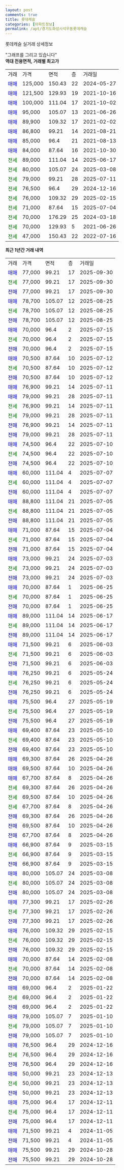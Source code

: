 ```yaml
---
layout: post
comments: true
title: 롯데캐슬
categories: [아파트정보]
permalink: /apt/경기도화성시석우동롯데캐슬
---
```


롯데캐슬 실거래 상세정보

<script type="text/javascript">
  google.charts.load('current', {'packages':['line', 'corechart']});
  google.charts.setOnLoadCallback(drawChart);

  function drawChart() {
    var data = new google.visualization.DataTable();
    data.addColumn('date', '거래일');
    data.addColumn('number', "매매");
    data.addColumn('number', "전세");
    data.addColumn('number', "전매");

    data.addRows([[new Date(Date.parse("2025-09-30")), 77000, null, null], [new Date(Date.parse("2025-09-30")), null, 77000, null], [new Date(Date.parse("2025-09-30")), null, null, 77000], [new Date(Date.parse("2025-08-25")), 78700, null, null], [new Date(Date.parse("2025-08-25")), null, 78700, null], [new Date(Date.parse("2025-08-25")), null, null, 78700], [new Date(Date.parse("2025-07-15")), 70000, null, null], [new Date(Date.parse("2025-07-15")), null, 70000, null], [new Date(Date.parse("2025-07-15")), null, null, 70000], [new Date(Date.parse("2025-07-12")), 70500, null, null], [new Date(Date.parse("2025-07-12")), null, 70500, null], [new Date(Date.parse("2025-07-12")), null, null, 70500], [new Date(Date.parse("2025-07-11")), 76900, null, null], [new Date(Date.parse("2025-07-11")), 79000, null, null], [new Date(Date.parse("2025-07-11")), null, 76900, null], [new Date(Date.parse("2025-07-11")), null, 79000, null], [new Date(Date.parse("2025-07-11")), null, null, 76900], [new Date(Date.parse("2025-07-11")), null, null, 79000], [new Date(Date.parse("2025-07-10")), 74500, null, null], [new Date(Date.parse("2025-07-10")), null, 74500, null], [new Date(Date.parse("2025-07-10")), null, null, 74500], [new Date(Date.parse("2025-07-07")), 60000, null, null], [new Date(Date.parse("2025-07-07")), null, 60000, null], [new Date(Date.parse("2025-07-07")), null, null, 60000], [new Date(Date.parse("2025-07-05")), 88800, null, null], [new Date(Date.parse("2025-07-05")), null, 88800, null], [new Date(Date.parse("2025-07-05")), null, null, 88800], [new Date(Date.parse("2025-07-04")), 71000, null, null], [new Date(Date.parse("2025-07-04")), null, 71000, null], [new Date(Date.parse("2025-07-04")), null, null, 71000], [new Date(Date.parse("2025-07-03")), 73000, null, null], [new Date(Date.parse("2025-07-03")), null, 73000, null], [new Date(Date.parse("2025-07-03")), null, null, 73000], [new Date(Date.parse("2025-06-25")), 70000, null, null], [new Date(Date.parse("2025-06-25")), null, 70000, null], [new Date(Date.parse("2025-06-25")), null, null, 70000], [new Date(Date.parse("2025-06-17")), 89000, null, null], [new Date(Date.parse("2025-06-17")), null, 89000, null], [new Date(Date.parse("2025-06-17")), null, null, 89000], [new Date(Date.parse("2025-06-03")), 71500, null, null], [new Date(Date.parse("2025-06-03")), null, 71500, null], [new Date(Date.parse("2025-06-03")), null, null, 71500], [new Date(Date.parse("2025-05-24")), 76250, null, null], [new Date(Date.parse("2025-05-24")), null, 76250, null], [new Date(Date.parse("2025-05-24")), null, null, 76250], [new Date(Date.parse("2025-05-19")), 75500, null, null], [new Date(Date.parse("2025-05-19")), null, 75500, null], [new Date(Date.parse("2025-05-19")), null, null, 75500], [new Date(Date.parse("2025-05-10")), 69400, null, null], [new Date(Date.parse("2025-05-10")), null, 69400, null], [new Date(Date.parse("2025-05-10")), null, null, 69400], [new Date(Date.parse("2025-04-26")), 69300, null, null], [new Date(Date.parse("2025-04-26")), 69500, null, null], [new Date(Date.parse("2025-04-26")), 67700, null, null], [new Date(Date.parse("2025-04-26")), null, 69300, null], [new Date(Date.parse("2025-04-26")), null, 69500, null], [new Date(Date.parse("2025-04-26")), null, 67700, null], [new Date(Date.parse("2025-04-26")), null, null, 69300], [new Date(Date.parse("2025-04-26")), null, null, 69500], [new Date(Date.parse("2025-04-26")), null, null, 67700], [new Date(Date.parse("2025-03-15")), 66900, null, null], [new Date(Date.parse("2025-03-15")), null, 66900, null], [new Date(Date.parse("2025-03-15")), null, null, 66900], [new Date(Date.parse("2025-03-08")), 80000, null, null], [new Date(Date.parse("2025-03-08")), null, 80000, null], [new Date(Date.parse("2025-03-08")), null, null, 80000], [new Date(Date.parse("2025-02-26")), 77300, null, null], [new Date(Date.parse("2025-02-26")), null, 77300, null], [new Date(Date.parse("2025-02-26")), null, null, 77300], [new Date(Date.parse("2025-02-15")), 76000, null, null], [new Date(Date.parse("2025-02-15")), null, 76000, null], [new Date(Date.parse("2025-02-15")), null, null, 76000], [new Date(Date.parse("2025-02-08")), 70000, null, null], [new Date(Date.parse("2025-02-08")), null, 70000, null], [new Date(Date.parse("2025-02-08")), null, null, 70000], [new Date(Date.parse("2025-01-22")), 69000, null, null], [new Date(Date.parse("2025-01-22")), null, 69000, null], [new Date(Date.parse("2025-01-22")), null, null, 69000], [new Date(Date.parse("2025-01-10")), 79000, null, null], [new Date(Date.parse("2025-01-10")), null, 79000, null], [new Date(Date.parse("2025-01-10")), null, null, 79000], [new Date(Date.parse("2024-12-16")), 76500, null, null], [new Date(Date.parse("2024-12-16")), null, 76500, null], [new Date(Date.parse("2024-12-16")), null, null, 76500], [new Date(Date.parse("2024-12-13")), 50000, null, null], [new Date(Date.parse("2024-12-13")), null, 50000, null], [new Date(Date.parse("2024-12-13")), null, null, 50000], [new Date(Date.parse("2024-12-11")), 75000, null, null], [new Date(Date.parse("2024-12-11")), null, 75000, null], [new Date(Date.parse("2024-12-11")), null, null, 75000], [new Date(Date.parse("2024-11-05")), 71500, null, null], [new Date(Date.parse("2024-11-05")), null, null, 71500], [new Date(Date.parse("2024-10-28")), 75500, null, null], [new Date(Date.parse("2024-10-28")), null, null, 75500]]);

    var options = {
      hAxis: {
        format: 'yyyy/MM/dd'
      },    
      lineWidth: 0,
      pointsVisible: true,    
      title: '최근 1년간 유형별 실거래가 분포',
      legend: { position: 'bottom' }
    };

    var formatter = new google.visualization.NumberFormat({pattern:'###,###'} );
    formatter.format(data, 1);
    formatter.format(data, 2);
    
    setTimeout(function() {
        var chart = new google.visualization.LineChart(document.getElementById('columnchart_material'));
        chart.draw(data, (options));
        document.getElementById('loading').style.display = 'none';
    }, 200);
  }
</script>


<div id="loading" style="z-index:20; display: block; margin-left: 0px">"그래프를 그리고 있습니다"</div>
<div id="columnchart_material" style="width: 95%; margin-left: 0px; display: block"></div>
<!-- contents start -->
<b>역대 전용면적, 거래별 최고가</b>
<table class="sortable">
    <tr>
      <td>거래</td>
      <td>가격</td>
      <td>면적</td>
      <td>층</td>
      <td>거래일</td>
    </tr>
        <tr>
          <td><a style="color: blue">매매</a></td>
          <td>125,000</td>
          <td>150.43</td>
          <td>22</td>
          <td>2024-05-27</td>
        </tr>            <tr>
          <td><a style="color: blue">매매</a></td>
          <td>121,500</td>
          <td>129.93</td>
          <td>19</td>
          <td>2021-10-16</td>
        </tr>            <tr>
          <td><a style="color: blue">매매</a></td>
          <td>100,000</td>
          <td>111.04</td>
          <td>17</td>
          <td>2021-10-02</td>
        </tr>            <tr>
          <td><a style="color: blue">매매</a></td>
          <td>95,000</td>
          <td>105.07</td>
          <td>13</td>
          <td>2021-06-26</td>
        </tr>            <tr>
          <td><a style="color: blue">매매</a></td>
          <td>89,900</td>
          <td>109.32</td>
          <td>17</td>
          <td>2021-02-02</td>
        </tr>            <tr>
          <td><a style="color: blue">매매</a></td>
          <td>86,800</td>
          <td>99.21</td>
          <td>14</td>
          <td>2021-08-21</td>
        </tr>            <tr>
          <td><a style="color: blue">매매</a></td>
          <td>85,000</td>
          <td>96.4</td>
          <td>21</td>
          <td>2021-08-13</td>
        </tr>            <tr>
          <td><a style="color: blue">매매</a></td>
          <td>84,000</td>
          <td>87.64</td>
          <td>16</td>
          <td>2021-10-30</td>
        </tr>        
        <tr>
              <td><a style="color: darkgreen">전세</a></td>
              <td>89,000</td>
              <td>111.04</td>
              <td>14</td>
              <td>2025-06-17</td>
            </tr>            <tr>
              <td><a style="color: darkgreen">전세</a></td>
              <td>80,000</td>
              <td>105.07</td>
              <td>24</td>
              <td>2025-03-08</td>
            </tr>            <tr>
              <td><a style="color: darkgreen">전세</a></td>
              <td>79,000</td>
              <td>99.21</td>
              <td>28</td>
              <td>2025-07-11</td>
            </tr>            <tr>
              <td><a style="color: darkgreen">전세</a></td>
              <td>76,500</td>
              <td>96.4</td>
              <td>29</td>
              <td>2024-12-16</td>
            </tr>            <tr>
              <td><a style="color: darkgreen">전세</a></td>
              <td>76,000</td>
              <td>109.32</td>
              <td>29</td>
              <td>2025-02-15</td>
            </tr>            <tr>
              <td><a style="color: darkgreen">전세</a></td>
              <td>71,000</td>
              <td>87.64</td>
              <td>15</td>
              <td>2025-07-04</td>
            </tr>            <tr>
              <td><a style="color: darkgreen">전세</a></td>
              <td>70,000</td>
              <td>176.29</td>
              <td>25</td>
              <td>2024-03-18</td>
            </tr>            <tr>
              <td><a style="color: darkgreen">전세</a></td>
              <td>70,000</td>
              <td>129.93</td>
              <td>5</td>
              <td>2021-06-26</td>
            </tr>            <tr>
              <td><a style="color: darkgreen">전세</a></td>
              <td>47,000</td>
              <td>150.43</td>
              <td>22</td>
              <td>2022-07-16</td>
            </tr>        
    
</table>

<b>최근 1년간 거래 내역</b>

<table class="sortable">
    <tr>
      <td>거래</td>
      <td>가격</td>
      <td>면적</td>
      <td>층</td>
      <td>거래일</td>
    </tr>
    <tr>
      <td><a style="color: blue">매매</a></td>
      <td>77,000</td>
      <td>99.21</td>
      <td>17</td>
      <td>2025-09-30</td>
    </tr>          <tr>
      <td><a style="color: darkgreen">전세</a></td>
      <td>77,000</td>
      <td>99.21</td>
      <td>17</td>
      <td>2025-09-30</td>
    </tr>          <tr>
      <td><a style="color: darkblue">전매</a></td>
      <td>77,000</td>
      <td>99.21</td>
      <td>17</td>
      <td>2025-09-30</td>
    </tr>          <tr>
      <td><a style="color: blue">매매</a></td>
      <td>78,700</td>
      <td>105.07</td>
      <td>12</td>
      <td>2025-08-25</td>
    </tr>          <tr>
      <td><a style="color: darkgreen">전세</a></td>
      <td>78,700</td>
      <td>105.07</td>
      <td>12</td>
      <td>2025-08-25</td>
    </tr>          <tr>
      <td><a style="color: darkblue">전매</a></td>
      <td>78,700</td>
      <td>105.07</td>
      <td>12</td>
      <td>2025-08-25</td>
    </tr>          <tr>
      <td><a style="color: blue">매매</a></td>
      <td>70,000</td>
      <td>96.4</td>
      <td>2</td>
      <td>2025-07-15</td>
    </tr>          <tr>
      <td><a style="color: darkgreen">전세</a></td>
      <td>70,000</td>
      <td>96.4</td>
      <td>2</td>
      <td>2025-07-15</td>
    </tr>          <tr>
      <td><a style="color: darkblue">전매</a></td>
      <td>70,000</td>
      <td>96.4</td>
      <td>2</td>
      <td>2025-07-15</td>
    </tr>          <tr>
      <td><a style="color: blue">매매</a></td>
      <td>70,500</td>
      <td>87.64</td>
      <td>10</td>
      <td>2025-07-12</td>
    </tr>          <tr>
      <td><a style="color: darkgreen">전세</a></td>
      <td>70,500</td>
      <td>87.64</td>
      <td>10</td>
      <td>2025-07-12</td>
    </tr>          <tr>
      <td><a style="color: darkblue">전매</a></td>
      <td>70,500</td>
      <td>87.64</td>
      <td>10</td>
      <td>2025-07-12</td>
    </tr>          <tr>
      <td><a style="color: blue">매매</a></td>
      <td>76,900</td>
      <td>99.21</td>
      <td>14</td>
      <td>2025-07-11</td>
    </tr>          <tr>
      <td><a style="color: blue">매매</a></td>
      <td>79,000</td>
      <td>99.21</td>
      <td>28</td>
      <td>2025-07-11</td>
    </tr>          <tr>
      <td><a style="color: darkgreen">전세</a></td>
      <td>76,900</td>
      <td>99.21</td>
      <td>14</td>
      <td>2025-07-11</td>
    </tr>          <tr>
      <td><a style="color: darkgreen">전세</a></td>
      <td>79,000</td>
      <td>99.21</td>
      <td>28</td>
      <td>2025-07-11</td>
    </tr>          <tr>
      <td><a style="color: darkblue">전매</a></td>
      <td>76,900</td>
      <td>99.21</td>
      <td>14</td>
      <td>2025-07-11</td>
    </tr>          <tr>
      <td><a style="color: darkblue">전매</a></td>
      <td>79,000</td>
      <td>99.21</td>
      <td>28</td>
      <td>2025-07-11</td>
    </tr>          <tr>
      <td><a style="color: blue">매매</a></td>
      <td>74,500</td>
      <td>96.4</td>
      <td>22</td>
      <td>2025-07-10</td>
    </tr>          <tr>
      <td><a style="color: darkgreen">전세</a></td>
      <td>74,500</td>
      <td>96.4</td>
      <td>22</td>
      <td>2025-07-10</td>
    </tr>          <tr>
      <td><a style="color: darkblue">전매</a></td>
      <td>74,500</td>
      <td>96.4</td>
      <td>22</td>
      <td>2025-07-10</td>
    </tr>          <tr>
      <td><a style="color: blue">매매</a></td>
      <td>60,000</td>
      <td>111.04</td>
      <td>4</td>
      <td>2025-07-07</td>
    </tr>          <tr>
      <td><a style="color: darkgreen">전세</a></td>
      <td>60,000</td>
      <td>111.04</td>
      <td>4</td>
      <td>2025-07-07</td>
    </tr>          <tr>
      <td><a style="color: darkblue">전매</a></td>
      <td>60,000</td>
      <td>111.04</td>
      <td>4</td>
      <td>2025-07-07</td>
    </tr>          <tr>
      <td><a style="color: blue">매매</a></td>
      <td>88,800</td>
      <td>111.04</td>
      <td>21</td>
      <td>2025-07-05</td>
    </tr>          <tr>
      <td><a style="color: darkgreen">전세</a></td>
      <td>88,800</td>
      <td>111.04</td>
      <td>21</td>
      <td>2025-07-05</td>
    </tr>          <tr>
      <td><a style="color: darkblue">전매</a></td>
      <td>88,800</td>
      <td>111.04</td>
      <td>21</td>
      <td>2025-07-05</td>
    </tr>          <tr>
      <td><a style="color: blue">매매</a></td>
      <td>71,000</td>
      <td>87.64</td>
      <td>15</td>
      <td>2025-07-04</td>
    </tr>          <tr>
      <td><a style="color: darkgreen">전세</a></td>
      <td>71,000</td>
      <td>87.64</td>
      <td>15</td>
      <td>2025-07-04</td>
    </tr>          <tr>
      <td><a style="color: darkblue">전매</a></td>
      <td>71,000</td>
      <td>87.64</td>
      <td>15</td>
      <td>2025-07-04</td>
    </tr>          <tr>
      <td><a style="color: blue">매매</a></td>
      <td>73,000</td>
      <td>99.21</td>
      <td>24</td>
      <td>2025-07-03</td>
    </tr>          <tr>
      <td><a style="color: darkgreen">전세</a></td>
      <td>73,000</td>
      <td>99.21</td>
      <td>24</td>
      <td>2025-07-03</td>
    </tr>          <tr>
      <td><a style="color: darkblue">전매</a></td>
      <td>73,000</td>
      <td>99.21</td>
      <td>24</td>
      <td>2025-07-03</td>
    </tr>          <tr>
      <td><a style="color: blue">매매</a></td>
      <td>70,000</td>
      <td>87.64</td>
      <td>1</td>
      <td>2025-06-25</td>
    </tr>          <tr>
      <td><a style="color: darkgreen">전세</a></td>
      <td>70,000</td>
      <td>87.64</td>
      <td>1</td>
      <td>2025-06-25</td>
    </tr>          <tr>
      <td><a style="color: darkblue">전매</a></td>
      <td>70,000</td>
      <td>87.64</td>
      <td>1</td>
      <td>2025-06-25</td>
    </tr>          <tr>
      <td><a style="color: blue">매매</a></td>
      <td>89,000</td>
      <td>111.04</td>
      <td>14</td>
      <td>2025-06-17</td>
    </tr>          <tr>
      <td><a style="color: darkgreen">전세</a></td>
      <td>89,000</td>
      <td>111.04</td>
      <td>14</td>
      <td>2025-06-17</td>
    </tr>          <tr>
      <td><a style="color: darkblue">전매</a></td>
      <td>89,000</td>
      <td>111.04</td>
      <td>14</td>
      <td>2025-06-17</td>
    </tr>          <tr>
      <td><a style="color: blue">매매</a></td>
      <td>71,500</td>
      <td>99.21</td>
      <td>6</td>
      <td>2025-06-03</td>
    </tr>          <tr>
      <td><a style="color: darkgreen">전세</a></td>
      <td>71,500</td>
      <td>99.21</td>
      <td>6</td>
      <td>2025-06-03</td>
    </tr>          <tr>
      <td><a style="color: darkblue">전매</a></td>
      <td>71,500</td>
      <td>99.21</td>
      <td>6</td>
      <td>2025-06-03</td>
    </tr>          <tr>
      <td><a style="color: blue">매매</a></td>
      <td>76,250</td>
      <td>99.21</td>
      <td>6</td>
      <td>2025-05-24</td>
    </tr>          <tr>
      <td><a style="color: darkgreen">전세</a></td>
      <td>76,250</td>
      <td>99.21</td>
      <td>6</td>
      <td>2025-05-24</td>
    </tr>          <tr>
      <td><a style="color: darkblue">전매</a></td>
      <td>76,250</td>
      <td>99.21</td>
      <td>6</td>
      <td>2025-05-24</td>
    </tr>          <tr>
      <td><a style="color: blue">매매</a></td>
      <td>75,500</td>
      <td>96.4</td>
      <td>27</td>
      <td>2025-05-19</td>
    </tr>          <tr>
      <td><a style="color: darkgreen">전세</a></td>
      <td>75,500</td>
      <td>96.4</td>
      <td>27</td>
      <td>2025-05-19</td>
    </tr>          <tr>
      <td><a style="color: darkblue">전매</a></td>
      <td>75,500</td>
      <td>96.4</td>
      <td>27</td>
      <td>2025-05-19</td>
    </tr>          <tr>
      <td><a style="color: blue">매매</a></td>
      <td>69,400</td>
      <td>87.64</td>
      <td>23</td>
      <td>2025-05-10</td>
    </tr>          <tr>
      <td><a style="color: darkgreen">전세</a></td>
      <td>69,400</td>
      <td>87.64</td>
      <td>23</td>
      <td>2025-05-10</td>
    </tr>          <tr>
      <td><a style="color: darkblue">전매</a></td>
      <td>69,400</td>
      <td>87.64</td>
      <td>23</td>
      <td>2025-05-10</td>
    </tr>          <tr>
      <td><a style="color: blue">매매</a></td>
      <td>69,300</td>
      <td>87.64</td>
      <td>26</td>
      <td>2025-04-26</td>
    </tr>          <tr>
      <td><a style="color: blue">매매</a></td>
      <td>69,500</td>
      <td>87.64</td>
      <td>10</td>
      <td>2025-04-26</td>
    </tr>          <tr>
      <td><a style="color: blue">매매</a></td>
      <td>67,700</td>
      <td>87.64</td>
      <td>8</td>
      <td>2025-04-26</td>
    </tr>          <tr>
      <td><a style="color: darkgreen">전세</a></td>
      <td>69,300</td>
      <td>87.64</td>
      <td>26</td>
      <td>2025-04-26</td>
    </tr>          <tr>
      <td><a style="color: darkgreen">전세</a></td>
      <td>69,500</td>
      <td>87.64</td>
      <td>10</td>
      <td>2025-04-26</td>
    </tr>          <tr>
      <td><a style="color: darkgreen">전세</a></td>
      <td>67,700</td>
      <td>87.64</td>
      <td>8</td>
      <td>2025-04-26</td>
    </tr>          <tr>
      <td><a style="color: darkblue">전매</a></td>
      <td>69,300</td>
      <td>87.64</td>
      <td>26</td>
      <td>2025-04-26</td>
    </tr>          <tr>
      <td><a style="color: darkblue">전매</a></td>
      <td>69,500</td>
      <td>87.64</td>
      <td>10</td>
      <td>2025-04-26</td>
    </tr>          <tr>
      <td><a style="color: darkblue">전매</a></td>
      <td>67,700</td>
      <td>87.64</td>
      <td>8</td>
      <td>2025-04-26</td>
    </tr>          <tr>
      <td><a style="color: blue">매매</a></td>
      <td>66,900</td>
      <td>87.64</td>
      <td>9</td>
      <td>2025-03-15</td>
    </tr>          <tr>
      <td><a style="color: darkgreen">전세</a></td>
      <td>66,900</td>
      <td>87.64</td>
      <td>9</td>
      <td>2025-03-15</td>
    </tr>          <tr>
      <td><a style="color: darkblue">전매</a></td>
      <td>66,900</td>
      <td>87.64</td>
      <td>9</td>
      <td>2025-03-15</td>
    </tr>          <tr>
      <td><a style="color: blue">매매</a></td>
      <td>80,000</td>
      <td>105.07</td>
      <td>24</td>
      <td>2025-03-08</td>
    </tr>          <tr>
      <td><a style="color: darkgreen">전세</a></td>
      <td>80,000</td>
      <td>105.07</td>
      <td>24</td>
      <td>2025-03-08</td>
    </tr>          <tr>
      <td><a style="color: darkblue">전매</a></td>
      <td>80,000</td>
      <td>105.07</td>
      <td>24</td>
      <td>2025-03-08</td>
    </tr>          <tr>
      <td><a style="color: blue">매매</a></td>
      <td>77,300</td>
      <td>99.21</td>
      <td>17</td>
      <td>2025-02-26</td>
    </tr>          <tr>
      <td><a style="color: darkgreen">전세</a></td>
      <td>77,300</td>
      <td>99.21</td>
      <td>17</td>
      <td>2025-02-26</td>
    </tr>          <tr>
      <td><a style="color: darkblue">전매</a></td>
      <td>77,300</td>
      <td>99.21</td>
      <td>17</td>
      <td>2025-02-26</td>
    </tr>          <tr>
      <td><a style="color: blue">매매</a></td>
      <td>76,000</td>
      <td>109.32</td>
      <td>29</td>
      <td>2025-02-15</td>
    </tr>          <tr>
      <td><a style="color: darkgreen">전세</a></td>
      <td>76,000</td>
      <td>109.32</td>
      <td>29</td>
      <td>2025-02-15</td>
    </tr>          <tr>
      <td><a style="color: darkblue">전매</a></td>
      <td>76,000</td>
      <td>109.32</td>
      <td>29</td>
      <td>2025-02-15</td>
    </tr>          <tr>
      <td><a style="color: blue">매매</a></td>
      <td>70,000</td>
      <td>87.64</td>
      <td>14</td>
      <td>2025-02-08</td>
    </tr>          <tr>
      <td><a style="color: darkgreen">전세</a></td>
      <td>70,000</td>
      <td>87.64</td>
      <td>14</td>
      <td>2025-02-08</td>
    </tr>          <tr>
      <td><a style="color: darkblue">전매</a></td>
      <td>70,000</td>
      <td>87.64</td>
      <td>14</td>
      <td>2025-02-08</td>
    </tr>          <tr>
      <td><a style="color: blue">매매</a></td>
      <td>69,000</td>
      <td>96.4</td>
      <td>2</td>
      <td>2025-01-22</td>
    </tr>          <tr>
      <td><a style="color: darkgreen">전세</a></td>
      <td>69,000</td>
      <td>96.4</td>
      <td>2</td>
      <td>2025-01-22</td>
    </tr>          <tr>
      <td><a style="color: darkblue">전매</a></td>
      <td>69,000</td>
      <td>96.4</td>
      <td>2</td>
      <td>2025-01-22</td>
    </tr>          <tr>
      <td><a style="color: blue">매매</a></td>
      <td>79,000</td>
      <td>105.07</td>
      <td>7</td>
      <td>2025-01-10</td>
    </tr>          <tr>
      <td><a style="color: darkgreen">전세</a></td>
      <td>79,000</td>
      <td>105.07</td>
      <td>7</td>
      <td>2025-01-10</td>
    </tr>          <tr>
      <td><a style="color: darkblue">전매</a></td>
      <td>79,000</td>
      <td>105.07</td>
      <td>7</td>
      <td>2025-01-10</td>
    </tr>          <tr>
      <td><a style="color: blue">매매</a></td>
      <td>76,500</td>
      <td>96.4</td>
      <td>29</td>
      <td>2024-12-16</td>
    </tr>          <tr>
      <td><a style="color: darkgreen">전세</a></td>
      <td>76,500</td>
      <td>96.4</td>
      <td>29</td>
      <td>2024-12-16</td>
    </tr>          <tr>
      <td><a style="color: darkblue">전매</a></td>
      <td>76,500</td>
      <td>96.4</td>
      <td>29</td>
      <td>2024-12-16</td>
    </tr>          <tr>
      <td><a style="color: blue">매매</a></td>
      <td>50,000</td>
      <td>99.21</td>
      <td>23</td>
      <td>2024-12-13</td>
    </tr>          <tr>
      <td><a style="color: darkgreen">전세</a></td>
      <td>50,000</td>
      <td>99.21</td>
      <td>23</td>
      <td>2024-12-13</td>
    </tr>          <tr>
      <td><a style="color: darkblue">전매</a></td>
      <td>50,000</td>
      <td>99.21</td>
      <td>23</td>
      <td>2024-12-13</td>
    </tr>          <tr>
      <td><a style="color: blue">매매</a></td>
      <td>75,000</td>
      <td>96.4</td>
      <td>17</td>
      <td>2024-12-11</td>
    </tr>          <tr>
      <td><a style="color: darkgreen">전세</a></td>
      <td>75,000</td>
      <td>96.4</td>
      <td>17</td>
      <td>2024-12-11</td>
    </tr>          <tr>
      <td><a style="color: darkblue">전매</a></td>
      <td>75,000</td>
      <td>96.4</td>
      <td>17</td>
      <td>2024-12-11</td>
    </tr>          <tr>
      <td><a style="color: blue">매매</a></td>
      <td>71,500</td>
      <td>99.21</td>
      <td>4</td>
      <td>2024-11-05</td>
    </tr>          <tr>
      <td><a style="color: darkblue">전매</a></td>
      <td>71,500</td>
      <td>99.21</td>
      <td>4</td>
      <td>2024-11-05</td>
    </tr>          <tr>
      <td><a style="color: blue">매매</a></td>
      <td>75,500</td>
      <td>99.21</td>
      <td>29</td>
      <td>2024-10-28</td>
    </tr>          <tr>
      <td><a style="color: darkblue">전매</a></td>
      <td>75,500</td>
      <td>99.21</td>
      <td>29</td>
      <td>2024-10-28</td>
    </tr>      </table>
<!-- contents end -->    

